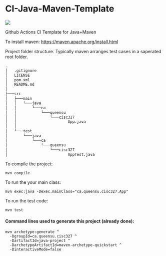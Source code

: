 # CI-Java-Maven-Template

![](https://github.com/CISC-CMPE-327/CI-Java-Maven/workflows/Java%20CI/badge.svg)

Github Actions CI Template for Java+Maven

To install maven: https://maven.apache.org/install.html

Project folder structure. Typically maven arranges test cases in a saperated root folder. 

```cmd
.
│   .gitignore
│   LICENSE
│   pom.xml
│   README.md
│
├───src
│   ├───main
│   │   └───java
│   │       └───ca
│   │           └───queensu
│   │               └───cisc327
│   │                       App.java
│   │
│   └───test
│       └───java
│           └───ca
│               └───queensu
│                   └───cisc327
│                           AppTest.java
```

To compile the project:
```
mvn compile
```
To run the your main class:
```
mvn exec:java -Dexec.mainClass="ca.queensu.cisc327.App"
```
To run the test code:
```
mvn test
```

#### Command lines used to generate this project (already done):
```
mvn archetype:generate ^
  -DgroupId=ca.queensu.cisc327 ^
  -DartifactId=java-project ^
  -DarchetypeArtifactId=maven-archetype-quickstart ^
  -DinteractiveMode=false
```
